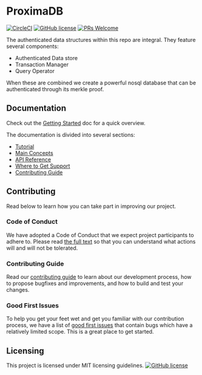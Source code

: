 
# ProximaDB

[![CircleCI](https://circleci.com/gh/proxima-one/ProximaDB.svg?style=svg)](https://circleci.com/gh/proxima-one/ProximaDB)
[![GitHub license](https://img.shields.io/badge/license-MIT-blue.svg)](https://github.com/facebook/react/blob/master/LICENSE)
[![PRs Welcome](https://img.shields.io/badge/PRs-welcome-brightgreen.svg)](https://reactjs.org/docs/how-to-contribute.html#your-first-pull-request)

The authenticated data structures within this repo are integral. They feature several components: 

- Authenticated Data store
- Transaction Manager
- Query Operator

When these are combined we create a powerful nosql database that can be authenticated through its merkle proof.


<!--
The main points for the repository/what it provide
## Installation
*
-->




## Documentation
<!--
This should include:
- Tutorial
- Main Concepts
- API Guide
- Support
-->

Check out the [Getting Started]() doc for a quick overview.

The documentation is divided into several sections:

* [Tutorial]()
* [Main Concepts]()
* [API Reference]()
* [Where to Get Support]()
* [Contributing Guide]()

<!--
## Examples
This should include:
Some examples for people

-->


## Contributing


<!--
This should include:
- Contributing Guidelines
- Code of Conduct
- Good first issues/Pull requests
-->
Read below to learn how you can take part in improving our project.

### Code of Conduct

We have adopted a Code of Conduct that we expect project participants to adhere to. Please read [the full text]() so that you can understand what actions will and will not be tolerated.

### Contributing Guide

Read our [contributing guide]() to learn about our development process, how to propose bugfixes and improvements, and how to build and test your changes.

### Good First Issues

To help you get your feet wet and get you familiar with our contribution process, we have a list of [good first issues]() that contain bugs which have a relatively limited scope. This is a great place to get started.

## Licensing

This project is licensed under MIT licensing guidelines.
[![GitHub license](https://img.shields.io/badge/license-MIT-blue.svg)](https://github.com/facebook/react/blob/master/LICENSE)
